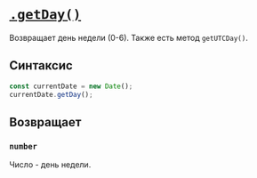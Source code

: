 # [`.getDay()`](../index.md)

Возвращает день недели (0-6). Также есть метод `getUTCDay()`.

## Синтаксис

```js
const currentDate = new Date();
currentDate.getDay();
```

## Возвращает

### `number`

Число - день недели.
